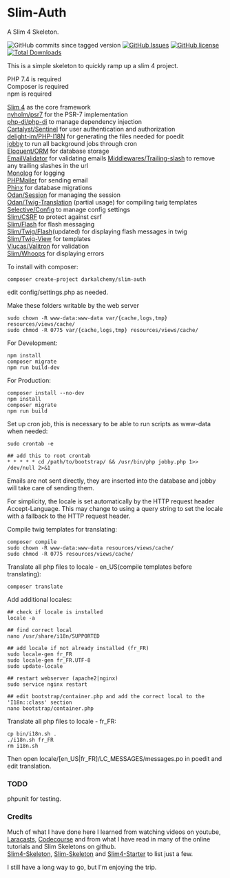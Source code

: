 # Slim-Auth
A Slim 4 Skeleton.

![GitHub commits since tagged version](https://img.shields.io/github/commits-since/darkalchemy/Slim-Auth/0.3.3)
[![GitHub Issues](https://img.shields.io/github/issues/darkalchemy/Slim-Auth)](https://github.com/darkalchemy/Slim-Auth/issues)
[![GitHub license](https://img.shields.io/github/license/darkalchemy/Slim-Auth.svg)](https://github.com/darkalchemy/Slim-Auth/blob/master/LICENSE)
[![Total Downloads](https://img.shields.io/packagist/dt/darkalchemy/Slim-Auth.svg)](https://packagist.org/packages/darlachemy/slim-auth)

This is a simple skeleton to quickly ramp up a slim 4 project.  

PHP 7.4 is required  
Composer is required  
npm is required  

[Slim 4](https://github.com/slimphp/Slim) as the core framework  
[nyholm/psr7](https://github.com/Nyholm/psr7) for the PSR-7 implementation  
[php-di/php-di](http://php-di.org/) to manage dependency injection    
[Cartalyst/Sentinel](https://cartalyst.com/manual/sentinel/3.) for user authentication and authorization  
[delight-im/PHP-I18N](https://github.com/delight-im/PHP-I18N) for generating the files needed for poedit  
[jobby](https://github.com/jobbyphp/jobby) to run all background jobs through cron  
[Eloquent/ORM](https://github.com/illuminate/database) for database storage  
[EmailValidator](https://github.com/egulias/EmailValidator/tree/master) for validating emails
[Middlewares/Trailing-slash](https://github.com/middlewares/trailing-slash) to remove any trailing slashes in the url  
[Monolog](https://github.com/Seldaek/monolog) for logging  
[PHPMailer](https://github.com/PHPMailer/PHPMailer) for sending email  
[Phinx](https://phinx.org/) for database migrations  
[Odan/Session](https://github.com/odan/session) for managing the session  
[Odan/Twig-Translation](https://github.com/odan/twig-translation) (partial usage) for compiling twig templates  
[Selective/Config](https://github.com/selective-php/config) to manage config settings  
[Slim/CSRF](https://github.com/slimphp/Slim-Csrf) to protect against csrf  
[Slim/Flash](https://github.com/slimphp/Slim-Flash) for flash messaging  
[Slim/Twig/Flash](https://github.com/kanellov/slim-twig-flash)(updated) for displaying flash messages in twig  
[Slim/Twig-View](https://github.com/slimphp/Twig-View) for templates  
[Vlucas/Valitron](https://github.com/vlucas/valitron) for validation  
[Slim/Whoops](https://github.com/zeuxisoo/php-slim-whoops) for displaying errors  

To install with composer:
```
composer create-project darkalchemy/slim-auth
```
edit config/settings.php as needed.

Make these folders writable by the web server
```
sudo chown -R www-data:www-data var/{cache,logs,tmp} resources/views/cache/
sudo chmod -R 0775 var/{cache,logs,tmp} resources/views/cache/
```

For Development:
```
npm install
composer migrate
npm run build-dev
```

For Production:
```
composer install --no-dev
npm install
composer migrate
npm run build
```

Set up cron job, this is necessary to be able to run scripts as www-data when needed:
```
sudo crontab -e

## add this to root crontab
* * * * * cd /path/to/bootstrap/ && /usr/bin/php jobby.php 1>> /dev/null 2>&1
```

Emails are not sent directly, they are inserted into the database and jobby will take care of sending them.

For simplicity, the locale is set automatically by the HTTP request header Accept-Language. This may change to using a query string to set the locale with a fallback to the HTTP request header.  

Compile twig templates for translating:
```
composer compile
sudo chown -R www-data:www-data resources/views/cache/
sudo chmod -R 0775 resources/views/cache/
```

Translate all php files to locale - en_US(compile templates before translating):
```
composer translate
```
Add additional locales:
```
## check if locale is installed
locale -a

## find correct local
nano /usr/share/i18n/SUPPORTED

## add locale if not already installed (fr_FR)
sudo locale-gen fr_FR
sudo locale-gen fr_FR.UTF-8
sudo update-locale

## restart webserver (apache2|nginx)
sudo service nginx restart

## edit bootstrap/container.php and add the correct local to the 'I18n::class' section
nano bootstrap/container.php
```

Translate all php files to locale - fr_FR:
```
cp bin/i18n.sh .
./i18n.sh fr_FR
rm i18n.sh
```

Then open locale/[en_US|fr_FR]/LC_MESSAGES/messages.po in poedit and edit translation.  

### TODO    
phpunit for testing.

### Credits  
Much of what I have done here I learned from watching videos on youtube, [Laracasts](https://laracasts.com/), [Codecourse](https://codecourse.com) and from what I have read in many of the online tutorials and Slim Skeletons on github.  
[Slim4-Skeleton](https://github.com/odan/slim4-skeleton), [Slim-Skeleton](https://github.com/slimphp/Slim-Skeleton) and [Slim4-Starter](https://github.com/akrabat/slim4-starter) to list just a few.  

I still have a long way to go, but I'm enjoying the trip.  
